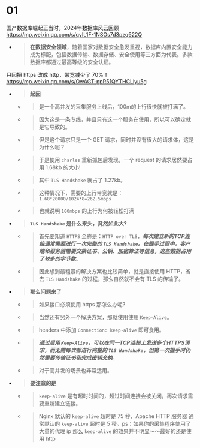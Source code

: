 
# 01

国产数据库崛起正当时，2024年数据库风云回顾 https://mp.weixin.qq.com/s/qvIL1F-1NSOs7d3pzq622Q
- > **在数据安全领域**，随着国家对数据安全愈发重视，数据库内置安全能力成为标配，包括数据传输、数据存储、安全使用等三方面为代表。多款数据库都通过最高等级的安全认证。

只因把 https 改成 http，带宽减少了 70%！ https://mp.weixin.qq.com/s/OwAGT-ppR51QYTHCLlyu5g
- > **起因**
  * > 是一个高并发的采集服务上线后，100m的上行很快就被打满了。
  * > 因为这是一条专线，并且只有这一个服务在使用，所以可以确定就是它导致的。
  * > 但是这个请求只是一个 GET 请求，同时并没有很大的请求体，这是为什么呢？
  * > 于是使用 `charles` 重新抓包后发现，一个 request 的请求居然要占用 1.68kb 的大小!
  * > 其中 `TLS Handshake` 就占了 1.27kb。
  * > 这种情况下，需要的上行带宽就是：`1.68*20000/1024*8=262.5mbps`
  * > 也就说明 `100mbps` 的上行为何被轻松打满
- > **`TLS Handshake` 是什么来头，竟然如此大?**
  * > 首先要知道 `HTTPS` 全称是：`HTTP over TLS`，***每次建立新的TCP连接通常需要进行一次完整的 `TLS Handshake`。在握手过程中，客户端和服务器需要交换证书、公钥、加密算法等信息，这些数据占用了较多的字节数***。
  * > 因此想到最粗暴的解决方案也比较简单，就是直接使用 HTTP，省去 `TLS Handshake` 的过程，那么自然就不会有 TLS 的传输了。
- > **那么问题来了**
  * > 如果接口必须使用 https 那怎么办呢?
  * > 当然还有另外一个解决方案，那就使用使用 `Keep-Alive`。
  * > headers 中添加 `Connection: keep-alive` 即可食用。
  * > ***通过启用 `Keep-Alive`，可以在同一TCP连接上发送多个HTTPS请求，而无需每次都进行完整的 `TLS Handshake`，但第一次握手时仍然需要传输证书和完成密钥交换***。
  * > 对于高并发的场景也非常适用。
- > **要注意的是**
  * > `keep-alive` 是有超时时间的，超过时间连接会被关闭，再次请求需要重新建立链接。
  * > Nginx 默认的 `keep-alive` 超时是 75 秒，Apache HTTP 服务器 通常默认的 `keep-alive` 超时是 5 秒。ps：如果你的采集程序使用了大量的代理 ip 那么 `keep-alive` 的效果并不明显～～最好的还是使用 http
